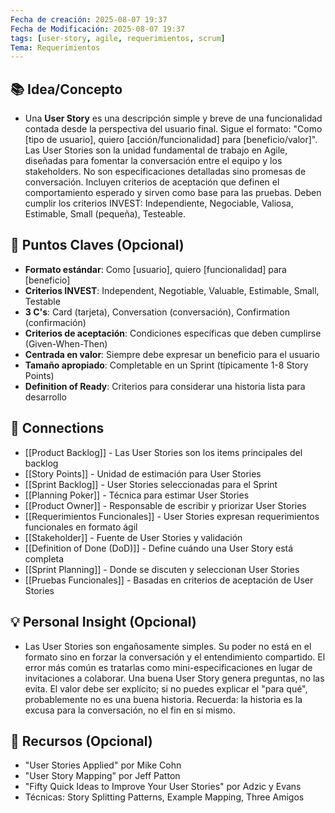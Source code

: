 ```yaml
---
Fecha de creación: 2025-08-07 19:37
Fecha de Modificación: 2025-08-07 19:37
tags: [user-story, agile, requerimientos, scrum]
Tema: Requerimientos
---
```


## 📚 Idea/Concepto 
- Una **User Story** es una descripción simple y breve de una funcionalidad contada desde la perspectiva del usuario final. Sigue el formato: "Como [tipo de usuario], quiero [acción/funcionalidad] para [beneficio/valor]". Las User Stories son la unidad fundamental de trabajo en Agile, diseñadas para fomentar la conversación entre el equipo y los stakeholders. No son especificaciones detalladas sino promesas de conversación. Incluyen criterios de aceptación que definen el comportamiento esperado y sirven como base para las pruebas. Deben cumplir los criterios INVEST: Independiente, Negociable, Valiosa, Estimable, Small (pequeña), Testeable.

## 📌 Puntos Claves (Opcional)
- **Formato estándar**: Como [usuario], quiero [funcionalidad] para [beneficio]
- **Criterios INVEST**: Independent, Negotiable, Valuable, Estimable, Small, Testable
- **3 C's**: Card (tarjeta), Conversation (conversación), Confirmation (confirmación)
- **Criterios de aceptación**: Condiciones específicas que deben cumplirse (Given-When-Then)
- **Centrada en valor**: Siempre debe expresar un beneficio para el usuario
- **Tamaño apropiado**: Completable en un Sprint (típicamente 1-8 Story Points)
- **Definition of Ready**: Criterios para considerar una historia lista para desarrollo

## 🔗 Connections
- [[Product Backlog]] - Las User Stories son los items principales del backlog
- [[Story Points]] - Unidad de estimación para User Stories
- [[Sprint Backlog]] - User Stories seleccionadas para el Sprint
- [[Planning Poker]] - Técnica para estimar User Stories
- [[Product Owner]] - Responsable de escribir y priorizar User Stories
- [[Requerimientos Funcionales]] - User Stories expresan requerimientos funcionales en formato ágil
- [[Stakeholder]] - Fuente de User Stories y validación
- [[Definition of Done (DoD)]] - Define cuándo una User Story está completa
- [[Sprint Planning]] - Donde se discuten y seleccionan User Stories
- [[Pruebas Funcionales]] - Basadas en criterios de aceptación de User Stories

## 💡 Personal Insight (Opcional)
- Las User Stories son engañosamente simples. Su poder no está en el formato sino en forzar la conversación y el entendimiento compartido. El error más común es tratarlas como mini-especificaciones en lugar de invitaciones a colaborar. Una buena User Story genera preguntas, no las evita. El valor debe ser explícito; si no puedes explicar el "para qué", probablemente no es una buena historia. Recuerda: la historia es la excusa para la conversación, no el fin en sí mismo.

## 🧾 Recursos (Opcional)
- "User Stories Applied" por Mike Cohn
- "User Story Mapping" por Jeff Patton
- "Fifty Quick Ideas to Improve Your User Stories" por Adzic y Evans
- Técnicas: Story Splitting Patterns, Example Mapping, Three Amigos